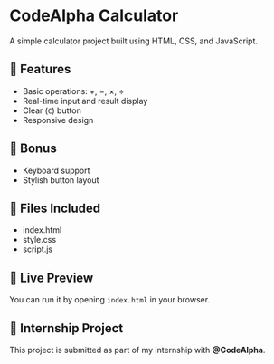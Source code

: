 # CodeAlpha Calculator

A simple calculator project built using HTML, CSS, and JavaScript.

## 🔢 Features
- Basic operations: +, −, ×, ÷
- Real-time input and result display
- Clear (`C`) button
- Responsive design

## 🌟 Bonus
- Keyboard support
- Stylish button layout

## 📂 Files Included
- index.html
- style.css
- script.js

## 🚀 Live Preview
You can run it by opening `index.html` in your browser.

## 📌 Internship Project
This project is submitted as part of my internship with **@CodeAlpha**.
